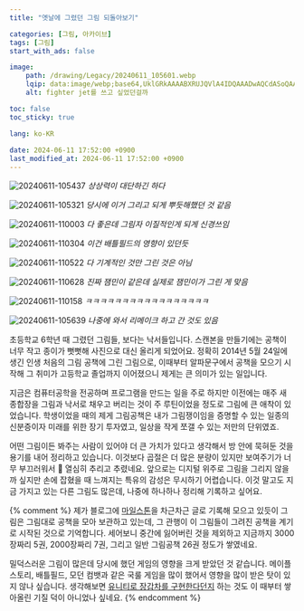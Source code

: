```yaml
---
title: "옛날에 그렸던 그림 되돌아보기"

categories: [그림, 아카이브]
tags: [그림]
start_with_ads: false

image:
    path: /drawing/Legacy/20240611_105601.webp
    lqip: data:image/webp;base64,UklGRkAAAABXRUJQVlA4IDQAAADwAQCdASoQAAgAAUAmJaQAAxeeWOcXmAAA/v40sMcuA/xORxchHG8Nwik+NPbpaQX0k4AA
    alt: fighter jet를 쓰고 싶었던걸까

toc: false
toc_sticky: true

lang: ko-KR
 
date: 2024-06-11 17:52:00 +0900
last_modified_at: 2024-06-11 17:52:00 +0900
---
```


![20240611-105437](/drawing/Legacy/20240611_105437.webp)
_상상력이 대단하긴 하다_

![20240611-105321](/drawing/Legacy/20240611_105321.webp)
_당시에 이거 그리고 되게 뿌듯해했던 것 같음_

![20240611-110003](/drawing/Legacy/20240611_110003.webp)
_다 좋은데 그림자 이질적인게 되게 신경쓰임_

![20240611-110304](/drawing/Legacy/20240611_110304.webp)
_이건 배틀필드의 영향이 있던듯_

![20240611-110522](/drawing/Legacy/20240611_110522.webp)
_다 기계적인 것만 그린 것은 아님_

![20240611-110628](/drawing/Legacy/20240611_110628.webp)
_진짜 잼민이 같은데 실제로 잼민이가 그린 게 맞음_

![20240611-110158](/drawing/Legacy/20240611_110158.webp)
_ㅋㅋㅋㅋㅋㅋㅋㅋㅋㅋㅋㅋㅋㅋㅋㅋㅋ_

![20240611-105639](/drawing/Legacy/20240611_105639.webp)
_나중에 와서 리메이크 하고 간 것도 있음_

초등학교 6학년 때 그렸던 그림들, 보다는 낙서들입니다. 스캔본을 만들기에는 공책이 너무 작고 종이가 뻣뻣해 사진으로 대신 올리게 되었어요. 정확히 2014년 5월 24일에 생긴 인생 처음의 그림 공책에 그린 그림으로, 이때부터 알파문구에서 공책을 모으기 시작해 그 취미가 고등학교 졸업까지 이어졌으니 제게는 큰 의미가 있는 일입니다.

지금은 컴퓨터공학을 전공하며 프로그램을 만드는 일을 주로 하지만 이전에는 매주 새 종합장을 그림과 낙서로 채우고 버리는 것이 주 루틴이었을 정도로 그림에 큰 애착이 있었습니다. 학생이었을 때의 제게 그림공책은 내가 그림쟁이임을 증명할 수 있는 일종의 신분증이자 미래를 위한 장기 투자였고, 일상을 작게 쪼갤 수 있는 저만의 단위였죠.

어떤 그림이든 봐주는 사람이 있어야 더 큰 가치가 있다고 생각해서 방 안에 묵혀둔 것을 용기를 내어 정리하고 있습니다. 이것보다 곱절은 더 많은 분량이 있지만 보여주기가 너무 부끄러워서 🥲 열심히 추리고 추렸네요. 앞으로는 디지털 위주로 그림을 그리지 않을까 싶지만 손에 잡혔을 때 느껴지는 특유의 감성은 무시하기 어렵습니다. 이것 말고도 지금 가지고 있는 다른 그림도 많은데, 나중에 하나하나 정리해 기록하고 싶어요.

{% comment %}
제가 블로그에 [마일스톤](https://hynrng.github.io/categories/%EB%A7%88%EC%9D%BC%EC%8A%A4%ED%86%A4/)을 차근차근 글로 기록해 모으고 있듯이 그림은 그림대로 공책을 모아 보관하고 있는데, 그 관행이 이 그림들이 그려진 공책을 계기로 시작된 것으로 기억합니다. 세어보니 중간에 잃어버린 것을 제외하고 지금까지 3000장짜리 5권, 2000장짜리 7권, 그리고 일반 그림공책 26권 정도가 쌓였네요.

밀덕스러운 그림이 많은데 당시에 했던 게임의 영향을 크게 받았던 것 같습니다. 메이플스토리, 배틀필드, 모던 컴뱃과 같은 국룰 게임을 많이 했어서 영향을 많이 받은 탓이 있지 않나 싶습니다. 생각해보면 [유니티로 장갑차를 구현한다던지](https://hynrng.github.io/posts/lavad/) 하는 것도 이 때부터 쌓아올린 기질 덕이 아니었나 싶네요.
{% endcomment %}